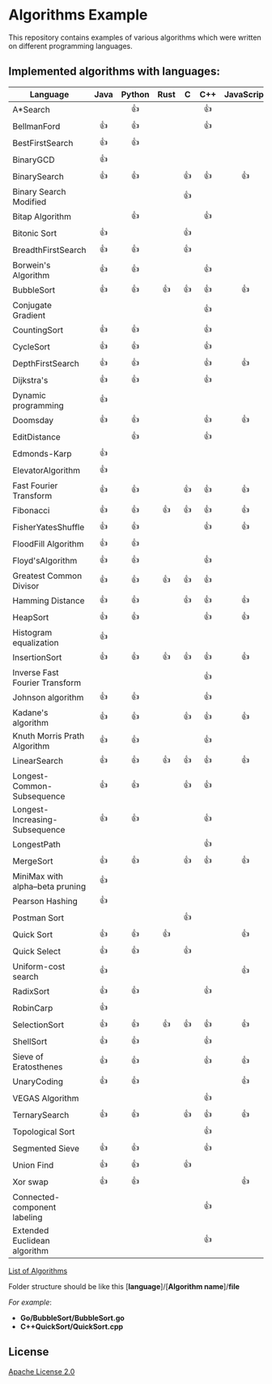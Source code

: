 # Algorithms Example

This repository contains examples of various algorithms which were written on different programming languages.

## Implemented algorithms with languages:

| Language                        | Java | Python | Rust |  C   | C++  | JavaScript |  Go  |  C#  | Ruby | Swift | Racket | Perl | Crystal | Kotlin | Haskell |
| ------------------------------- | :--: | :----: | :--: | :--: | :--: | :--------: | :--: | :--: | :--: | :---: | :----: | :--: | :-----: | :----: | :-----: |
| A\*Search                       |      |  :+1:  |      |      | :+1: |            |      |      |
| BellmanFord                     | :+1: |  :+1:  |      |      | :+1: |            |      |      |
| BestFirstSearch                 | :+1: |  :+1:  |      |      |      |            |      |      | :+1: |
| BinaryGCD                       | :+1: |        |      |      |      |            |      |      |      |
| BinarySearch                    | :+1: |  :+1:  |      | :+1: | :+1: |    :+1:    | :+1: |      | :+1: | :+1:  |        | :+1: |
| Binary Search Modified          |      |        |      | :+1: |      |            |      |      |
| Bitap Algorithm                 |      |  :+1:  |      |      | :+1: |            |      |      |
| Bitonic Sort                    | :+1: |        |      | :+1: |
| BreadthFirstSearch              | :+1: |  :+1:  |      | :+1: |      |            |      |      |
| Borwein's Algorithm             | :+1: |  :+1:  |      |      | :+1: |            |      |      |      |       |
| BubbleSort                      | :+1: |  :+1:  | :+1: | :+1: | :+1: |    :+1:    | :+1: | :+1: | :+1: |       |        | :+1: |
| Conjugate Gradient              |      |        |      |      | :+1: |            |      |      |      |       |
| CountingSort                    | :+1: |  :+1:  |      |      | :+1: |            |      |      |      | :+1:  |
| CycleSort                       | :+1: |  :+1:  |      |      | :+1: |            |      |      |      |
| DepthFirstSearch                | :+1: |  :+1:  |      |      | :+1: |    :+1:    |      |      |      |
| Dijkstra's                      | :+1: |  :+1:  |      |      | :+1: |            | :+1: |      |      |
| Dynamic programming             | :+1: |        |      |      |      |            |      |      |      |
| Doomsday                        | :+1: |  :+1:  |      |      | :+1: |    :+1:    |      |      | :+1: | :+1:  |  :+1:  |
| EditDistance                    |      |  :+1:  |      |      | :+1: |            |      |      |
| Edmonds-Karp                    | :+1: |        |      |      |      |            |      |      |
| ElevatorAlgorithm               | :+1: |        |      |      |      |            |      |      |
| Fast Fourier Transform          | :+1: |  :+1:  |      | :+1: | :+1: |    :+1:    |      |      |
| Fibonacci                       | :+1: |  :+1:  | :+1: | :+1: | :+1: |    :+1:    | :+1: | :+1: | :+1: | :+1:  |  :+1:  |      |         |  :+1:  |
| FisherYatesShuffle              | :+1: |  :+1:  |      |      | :+1: |    :+1:    |      | :+1: | :+1: |
| FloodFill Algorithm             | :+1: |  :+1:  |      |      |      |            |      |      |
| Floyd'sAlgorithm                | :+1: |  :+1:  |      |      | :+1: |            |      |      |
| Greatest Common Divisor         | :+1: |  :+1:  | :+1: | :+1: | :+1: |            |      |      |      |       |        |      |         |  :+1:  |
| Hamming Distance                | :+1: |  :+1:  |      | :+1: | :+1: |    :+1:    | :+1: |      | :+1: |
| HeapSort                        | :+1: |  :+1:  |      |      | :+1: |    :+1:    | :+1: |      | :+1: |       |        |      |  :+1:   |
| Histogram equalization          | :+1: |        |      |      |      |            |      |      |
| InsertionSort                   | :+1: |  :+1:  | :+1: | :+1: | :+1: |    :+1:    | :+1: | :+1: | :+1: |       |        |      |         |  :+1:  |
| Inverse Fast Fourier Transform  |      |        |      |      | :+1: |            |      |      |
| Johnson algorithm               | :+1: |  :+1:  |      |      | :+1: |            |      |      |
| Kadane's algorithm              | :+1: |  :+1:  |      | :+1: | :+1: |    :+1:    | :+1: |      |
| Knuth Morris Prath Algorithm    | :+1: |  :+1:  |      |      | :+1: |            |      |      |
| LinearSearch                    | :+1: |  :+1:  | :+1: | :+1: | :+1: |    :+1:    | :+1: |      |      | :+1:  |  :+1:  |      |         |  :+1:  |
| Longest-Common-Subsequence      | :+1: |  :+1:  |      | :+1: | :+1: |            |      |      | :+1: |
| Longest-Increasing-Subsequence  | :+1: |  :+1:  |      |      | :+1: |            |      |      |
| LongestPath                     |      |        |      |      | :+1: |            |      |      |
| MergeSort                       | :+1: |  :+1:  |      | :+1: | :+1: |    :+1:    | :+1: | :+1: |      | :+1:  |
| MiniMax with alpha–beta pruning | :+1: |        |      |      |      |            |      |      |
| Pearson Hashing                 | :+1: |        |      |      |      |            |      |      |
| Postman Sort                    |      |        |      | :+1: |      |            |      |      |
| Quick Sort                      | :+1: |  :+1:  | :+1: |      |      |    :+1:    | :+1: | :+1: | :+1: | :+1:  |        |      |         |  :+1:  |
| Quick Select                    | :+1: |  :+1:  |      | :+1: |      |            | :+1: |      |
| Uniform-cost search             | :+1: |        |      |      |      |    :+1:    | :+1: |      |
| RadixSort                       | :+1: |  :+1:  |      |      | :+1: |            |      |      |
| RobinCarp                       | :+1: |        |      |      |      |            |      |      |
| SelectionSort                   | :+1: |  :+1:  | :+1: | :+1: | :+1: |    :+1:    | :+1: | :+1: | :+1: |
| ShellSort                       | :+1: |  :+1:  |      |      | :+1: |            |      |      |
| Sieve of Eratosthenes           | :+1: |  :+1:  |      |      | :+1: |    :+1:    | :+1: |      |
| UnaryCoding                     | :+1: |  :+1:  |      |      |      |    :+1:    |      |      |
| VEGAS Algorithm                 |      |        |      |      | :+1: |            |      |      |      |       |
| TernarySearch                   | :+1: |  :+1:  |      | :+1: | :+1: |    :+1:    |      |      |
| Topological Sort                |      |        |      |      | :+1: |            |      |      |
| Segmented Sieve                 | :+1: |  :+1:  |      |      | :+1: |            |      |      |
| Union Find                      | :+1: |  :+1:  |      | :+1: |      |            |      |      |
| Xor swap                        | :+1: |  :+1:  |      |      |      |    :+1:    | :+1: |      |
| Connected-component labeling    |      |        |      |      | :+1: |            |      |      |
| Extended Euclidean algorithm    |      |        |      |      | :+1: |            |      |      |

[List of Algorithms](Algorithms.md)

Folder structure should be like this
[**language**]/[**Algorithm name**]/**file**

_For example_:

- **Go/BubbleSort/BubbleSort.go**
- **C++QuickSort/QuickSort.cpp**

## License

[Apache License 2.0](LICENSE)
